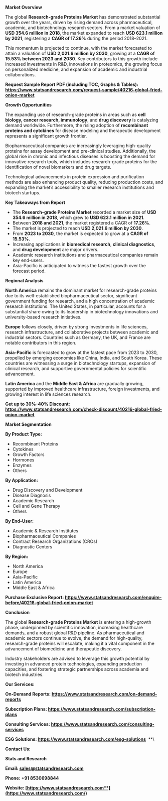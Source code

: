 ﻿**Market Overview**

The global **Research-grade Proteins Market** has demonstrated substantial growth over the years, driven by rising demand across pharmaceutical, academic, and biotechnology research sectors. From a market valuation of **USD 354.6 million in 2018**, the market expanded to reach **USD 623.1 million by 2021**, registering a **CAGR of 17.26%** during the period 2018–2021.

This momentum is projected to continue, with the market forecasted to attain a valuation of **USD 2,021.6 million by 2030**, growing at a **CAGR of 15.53% between 2023 and 2030**. Key contributors to this growth include increased investments in R&D, innovations in proteomics, the growing focus on personalized medicine, and expansion of academic and industrial collaborations.

**Request Sample Report PDF (including TOC, Graphs & Tables): <https://www.statsandresearch.com/request-sample/40216-global-fried-onion-market>**

**Growth Opportunities**

The expanding use of research-grade proteins in areas such as **cell biology, cancer research, immunology**, and **drug discovery** is catalyzing demand worldwide. Furthermore, the rising adoption of **recombinant proteins and cytokines** for disease modeling and therapeutic development represents a significant growth frontier.

Biopharmaceutical companies are increasingly leveraging high-quality proteins for assay development and pre-clinical studies. Additionally, the global rise in chronic and infectious diseases is boosting the demand for innovative research tools, which includes research-grade proteins for the identification of novel biomarkers and drug targets.

Technological advancements in protein expression and purification methods are also enhancing product quality, reducing production costs, and expanding the market’s accessibility to smaller research institutions and biotech startups.

**Key Takeaways from Report**

- The **Research-grade Proteins Market** recorded a market size of **USD 354.6 million in 2018**, which grew to **USD 623.1 million in 2021**.
- Between **2018 and 2021**, the market registered a CAGR of **17.26%**.
- The market is projected to reach **USD 2,021.6 million by 2030**.
- From **2023 to 2030**, the market is expected to grow at a **CAGR of 15.53%**.
- Increasing applications in **biomedical research**, **clinical diagnostics**, and **drug development** are major drivers.
- Academic research institutions and pharmaceutical companies remain key end-users.
- Asia-Pacific is anticipated to witness the fastest growth over the forecast period.

**Regional Analysis**

**North America** remains the dominant market for research-grade proteins due to its well-established biopharmaceutical sector, significant government funding for research, and a high concentration of academic research institutions. The United States, in particular, accounts for a substantial share owing to its leadership in biotechnology innovations and university-based research initiatives.

**Europe** follows closely, driven by strong investments in life sciences, research infrastructure, and collaborative projects between academic and industrial sectors. Countries such as Germany, the UK, and France are notable contributors in this region.

**Asia-Pacific** is forecasted to grow at the fastest pace from 2023 to 2030, propelled by emerging economies like China, India, and South Korea. These countries are witnessing a surge in biotechnology startups, expansion of clinical research, and supportive governmental policies for scientific advancement.

**Latin America** and the **Middle East & Africa** are gradually growing, supported by improved healthcare infrastructure, foreign investments, and growing interest in life sciences research.

**Get up to 30%-40% Discount: <https://www.statsandresearch.com/check-discount/40216-global-fried-onion-market>**

**Market Segmentation**

**By Product Type:**

- Recombinant Proteins
- Cytokines
- Growth Factors
- Hormones
- Enzymes
- Others

**By Application:**

- Drug Discovery and Development
- Disease Diagnosis
- Academic Research
- Cell and Gene Therapy
- Others

**By End-User:**

- Academic & Research Institutes
- Biopharmaceutical Companies
- Contract Research Organizations (CROs)
- Diagnostic Centers

**By Region:**

- North America
- Europe
- Asia-Pacific
- Latin America
- Middle East & Africa

**Purchase Exclusive Report: <https://www.statsandresearch.com/enquire-before/40216-global-fried-onion-market>**

**Conclusion**

The global **Research-grade Proteins Market** is entering a high-growth phase, underpinned by scientific innovation, increasing healthcare demands, and a robust global R&D pipeline. As pharmaceutical and academic sectors continue to evolve, the demand for high-quality, research-grade proteins will escalate, making it a vital component in the advancement of biomedicine and therapeutic discovery.

Industry stakeholders are advised to leverage this growth potential by investing in advanced protein technologies, expanding production capacities, and fostering strategic partnerships across academia and biotech industries.

**Our Services:** 

**On-Demand Reports: <https://www.statsandresearch.com/on-demand-reports>** 

**Subscription Plans: <https://www.statsandresearch.com/subscription-plans>** 

**Consulting Services: <https://www.statsandresearch.com/consulting-services>** 

**ESG Solutions: <https://www.statsandresearch.com/esg-solutions>** 
**\


**Contact Us:** 

**Stats and Research** 

**Email: <sales@statsandresearch.com>** 

**Phone: +91 8530698844** 

**Website: [https://www.statsandresearch.com**](https://www.statsandresearch.com/)**

